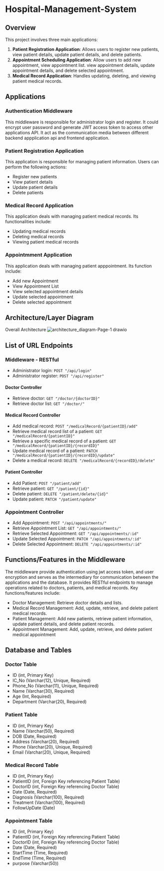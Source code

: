 # Hospital-Management-System

## Overview

This project involves three main applications:

1. **Patient Registration Application**: Allows users to register new patients, view patient details, update patient details, and delete patients.
2. **Appointment Scheduling Application**: Allow users to add new appointment, view appointment list. view appointment details, update appointment details, and delete selected appointment.
3. **Medical Record Application**: Handles updating, deleting, and viewing patient medical records.

## Applications 

### Authentication Middleware

This middleware is responsible for administrator login and register. It could encrypt user password and generate JWT access token to access other applications API. It act as the communication media between different backend appplication api and frontend application.  

### Patient Registration Application

This application is responsible for managing patient information. Users can perform the following actions:
- Register new patients
- View patient details
- Update patient details
- Delete patients

### Medical Record Application

This application deals with managing patient medical records. Its functionalities include:
- Updating medical records
- Deleting medical records
- Viewing patient medical records

### Appointmment Application

This application deals with managing patient apppointment. Its function include:
- Add new Appointment
- View Appointment List
- View selected appointment details
- Update selected appointment
- Delete selected appointment

## Architecture/Layer Diagram

Overall Architecture
![architecture_diagram-Page-1 drawio](https://github.com/p0205/Hospital-Management-System/assets/63178114/d83553dc-7119-49a7-85d8-731b961626ab)

## List of URL Endpoints

### Middleware - RESTful
- Administrator login: `POST "/api/login"`
- Administrator register: `POST "/api/register"`

#### Doctor Controller
- Retrieve doctor: `GET "/doctor/{doctorID}"`
- Retrieve doctor list: `GET "/doctor/"`
  
#### Medical Record Controller
- Add medical record: `POST "/medicalRecord/{patientID}/add"`
- Retrieve medical record list of a patient: `GET "/medicalRecord/{patientID}"`
- Retrieve a specific medical record of a patient: `GET "/medicalRecord/{patientID}/{recordID}"`
- Update medical record of a patient: `PATCH "/medicalRecord/{patientID}/{recordID}/update"`
- Delete a medical record: `DELETE "/medicalRecord/{recordID}/delete"`
  
#### Patient Controller
- Add Patient: `POST "/patient/add"`
- Retrieve patient: `GET "/patient/{id}"`
- Delete patient: `DELETE "/patient/delete/{id}"`
- Update patient: `PATCH "/patient/update"`

### Appointment Controller
- Add Appointment: `POST "/api/appointments/"`
- Retrieve Appointment List: `GET "/api/appointments/"`
- Retrieve Selected Appointment: `GET "/api/appointments/:id"`
- Update Selected Appointment: `PATCH "/api/appointments/:id"`
- Delete Selected Appointment: `DELETE "/api/appointments/:id"`

## Functions/Features in the Middleware
The middleware provide authentication using jwt access token, and user encryption and serves as the intermediary for communication between the applications and the database. It provides RESTful endpoints to manage operations related to doctors, patients, and medical records. Key functions/features include:

- Doctor Management: Retrieve doctor details and lists.
- Medical Record Management: Add, update, retrieve, and delete patient medical records.
- Patient Management: Add new patients, retrieve patient information, update patient details, and delete patient records.
- Appointment Management: Add, update, retrieve, and delete patient medical appointment

## Database and Tables
### Doctor Table
- ID (int, Primary Key)
- IC_No (Varchar(12), Unique, Required)
- Phone_No (Varchar(11), Unique, Required)
- Name (Varchar(30), Required)
- Age (Int, Required)
- Department (Varchar(20), Required)

### Patient Table
- ID (int, Primary Key)
- Name (Varchar(50), Required)
- DOB (Date, Required)
- Address (Varchar(20), Required)
- Phone (Varchar(20), Unique, Required)
- Email (Varchar(20), Unique, Required)

### Medical Record Table
- ID (int, Primary Key)
- PatientID (int, Foreign Key referencing Patient Table)
- DoctorID (int, Foreign Key referencing Doctor Table)
- Date (Date, Required)
- Diagnosis (Varchar(100), Required)
- Treatment (Varchar(100), Required)
- FollowUpDate (Date)

### Appointment Table 
- ID (int, Primary Key)
- PatientID (int, Foreign Key referencing Patient Table)
- DoctorID (int, Foreign Key referencing Doctor Table)
- Date (Date, Required)
- StartTime (Time, Required)
- EndTime (Time, Required)
- purpose (Varchar(50))
